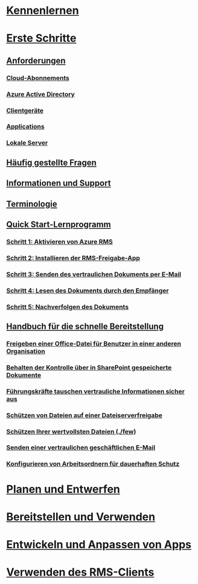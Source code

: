 # [Kennenlernen](/rights-management/understand-explore/azure-rights-management)
# [Erste Schritte](./requirements-azure-rms.md)
## [Anforderungen](./requirements-azure-rms.md)
### [Cloud-Abonnements](./requirements-subscriptions.md)
### [Azure Active Directory](./requirements-azure-ad.md)
### [Clientgeräte](./requirements-client-devices.md)
### [Applications](./requirements-applications.md)
### [Lokale Server ](./requirements-servers.md)
## [Häufig gestellte Fragen](./faqs.md)
## [Informationen und Support](./information-support.md)
## [Terminologie](./terminology.md)
## [Quick Start-Lernprogramm](./quick-start-tutorial.md)
### [Schritt 1: Aktivieren von Azure RMS](./tutorial-step1.md)
### [Schritt 2: Installieren der RMS-Freigabe-App](./tutorial-step2.md)
### [Schritt 3: Senden des vertraulichen Dokuments per E-Mail](./tutorial-step3.md)
### [Schritt 4: Lesen des Dokuments durch den Empfänger](./tutorial-step4.md)
### [Schritt 5: Nachverfolgen des Dokuments](./tutorial-step5.md)
## [Handbuch für die schnelle Bereitstellung](./rapid-deployment-guide.md)
### [Freigeben einer Office-Datei für Benutzer in einer anderen Organisation](./scenario-share-office-file-externally.md)
### [Behalten der Kontrolle über in SharePoint gespeicherte Dokumente](./scenario-sharepoint.md)
### [Führungskräfte tauschen vertrauliche Informationen sicher aus](./scenario-executives-email.md)
### [Schützen von Dateien auf einer Dateiserverfreigabe](./scenario-fci.md)
### [Schützen Ihrer wertvollsten Dateien (./few)](./scenario-secure-most-valuable-files.md)
### [Senden einer vertraulichen geschäftlichen E-Mail](./scenario-company-confidential-email.md)
### [Konfigurieren von Arbeitsordnern für dauerhaften Schutz](./scenario-work-folders.md)
# [Planen und Entwerfen](/rights-management/plan-design/deployment-roadmap)
# [Bereitstellen und Verwenden](/rights-management/deploy-use/activate-service)
# [Entwickeln und Anpassen von Apps](/rights-management/develop/developers-guide)
# [Verwenden des RMS-Clients](/rights-management/rms-client/use-client)

<!--HONumber=Apr16_HO3-->


